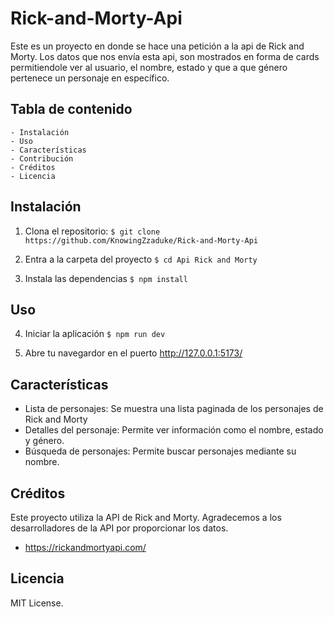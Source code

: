 # Rick-and-Morty-Api
Este es un proyecto en donde se hace una petición a la api de Rick and Morty. Los datos que nos envía esta api, son mostrados en forma de cards permitiendole ver al usuario, el nombre, estado y que a que género pertenece un personaje en específico.

## Tabla de contenido
    - Instalación
    - Uso
    - Características
    - Contribución
    - Créditos
    - Licencia


## Instalación

1. Clona el repositorio:
`$ git clone https://github.com/KnowingZzaduke/Rick-and-Morty-Api`

2. Entra a la carpeta del proyecto
`$ cd Api Rick and Morty`

3. Instala las dependencias 
`$ npm install`

## Uso

4. Iniciar la aplicación
`$ npm run dev`

5. Abre tu navegardor en el puerto http://127.0.0.1:5173/

## Características

- Lista de personajes: Se muestra una lista paginada de los personajes de Rick and Morty
- Detalles del personaje: Permite ver información como el nombre, estado y género.
- Búsqueda de personajes: Permite buscar personajes mediante su nombre.

## Créditos

Este proyecto utiliza la API de Rick and Morty. Agradecemos a los desarrolladores de la API por proporcionar los datos.
 - https://rickandmortyapi.com/

## Licencia

MIT License.
